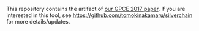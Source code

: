 This repository contains the artifact of [our GPCE 2017 paper](https://dl.acm.org/citation.cfm?doid=3136040.3136041). If you are interested in this tool, see https://github.com/tomokinakamaru/silverchain for more details/updates.
